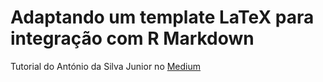 # Adaptando um template LaTeX para integração com R Markdown
Tutorial do António da Silva Junior no [Medium](https://juniorssz.medium.com/adaptando-um-template-latex-para-integra%C3%A7%C3%A3o-com-r-markdown-b74f40894aad)